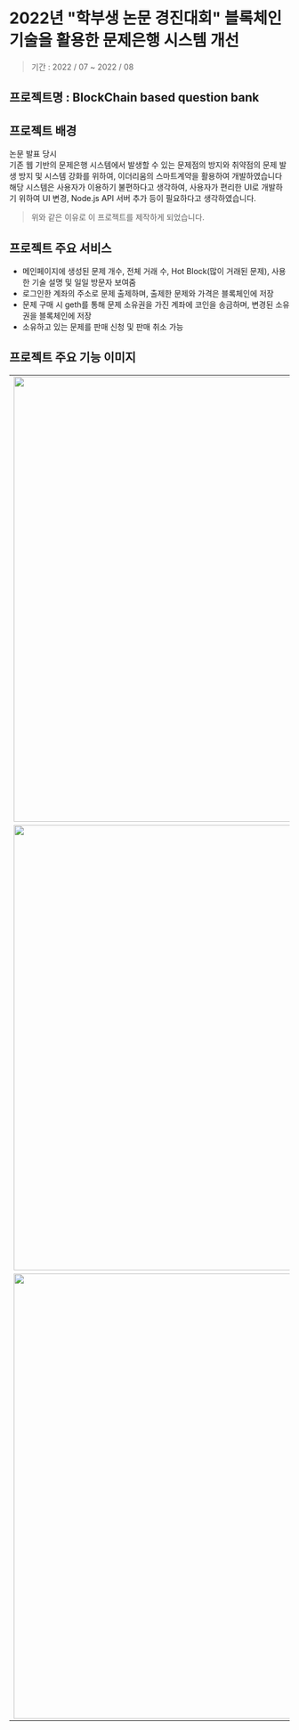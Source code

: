 #  2022년 "학부생 논문 경진대회" 블록체인 기술을 활용한 문제은행 시스템 개선
> 기간 : 2022 / 07 ~ 2022 / 08

## 프로젝트명 : BlockChain based question bank


## 프로젝트 배경
논문 발표 당시<br>
기존 웹 기반의 문제은행 시스템에서 발생할 수 있는 문제점의 방지와 취약점의 문제 발생 방지 및 시스템 강화를 위하여, 이더리움의 스마트계약을 활용하여 개발하였습니다 <br>
해당 시스템은 사용자가 이용하기 불편하다고 생각하여, 사용자가 편리한 UI로 개발하기 위하여 UI 변경, Node.js API 서버 추가 등이 필요하다고 생각하였습니다. <br>
>위와 같은 이유로 이 프로젝트를 제작하게 되었습니다.

## 프로젝트 주요 서비스
- 메인페이지에 생성된 문제 개수, 전체 거래 수, Hot Block(많이 거래된 문제), 사용한 기술 설명 및 일일 방문자 보여줌
- 로그인한 계좌의 주소로 문제 출제하며, 출제한 문제와 가격은 블록체인에 저장 
- 문제 구매 시 geth를 통해 문제 소유권을 가진 계좌에 코인을 송금하며, 변경된 소유권을 블록체인에 저장
- 소유하고 있는 문제를 판매 신청 및 판매 취소 가능

## 프로젝트 주요 기능 이미지
<table align="center">
<tr>
<td><img src = "https://user-images.githubusercontent.com/93712785/215828443-977ab15d-f7b4-4de6-a6cf-5bdc01683f98.png" width = "800" hight = "400"/>
<td><img src = "https://user-images.githubusercontent.com/93712785/215828467-766f47de-ab09-4455-94b5-c141b729631a.png" width = "800" hight = "400"/>
<tr>
<tr>
<td><img src = "https://user-images.githubusercontent.com/93712785/215828487-5e0d86da-0dae-4e55-bf54-06765f41d55b.png" width = "800" hight = "400"/>
<td><img src = "https://user-images.githubusercontent.com/93712785/215828510-46384ce4-d6cb-436e-91e8-8ea98fdea495.png" width = "800" hight = "400"/>
<tr>
<tr>
<td><img src = "https://user-images.githubusercontent.com/93712785/215828534-49be8491-20ec-4ce5-a82b-0ac3fdb3714a.png" width = "800" hight = "400"/>
<td><img src = "https://user-images.githubusercontent.com/93712785/215828584-e37840ed-9c0f-4586-a4fd-72e6517912b0.png" width = "800" hight = "400"/>
<tr>
</table>


